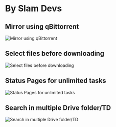 # By Slam Devs
## Mirror using qBittorrent
![Mirror using qBittorrent](https://telegra.ph/file/c45f0450471c96ad5cd53.jpg)
## Select files before downloading
![Select files before downloading](https://telegra.ph/file/78dea2c82c8caf815f24f.jpg)
## Status Pages for unlimited tasks
![Status Pages for unlimited tasks](https://telegra.ph/file/a13bb61651ac1c66087d6.jpg)
## Search in multiple Drive folder/TD
![Search in multiple Drive folder/TD](https://telegra.ph/file/96e2966bc98a408d0fef4.jpg)
